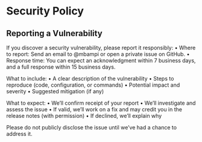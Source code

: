 # Security Policy

## Reporting a Vulnerability

If you discover a security vulnerability, please report it responsibly:
	•	Where to report: Send an email to @mbampi or open a private issue on GitHub.
	•	Response time: You can expect an acknowledgment within 7 business days, and a full response within 15 business days.

What to include:
	•	A clear description of the vulnerability
	•	Steps to reproduce (code, configuration, or commands)
	•	Potential impact and severity
	•	Suggested mitigation (if any)

What to expect:
	•	We’ll confirm receipt of your report
	•	We’ll investigate and assess the issue
	•	If valid, we’ll work on a fix and may credit you in the release notes (with permission)
	•	If declined, we’ll explain why

Please do not publicly disclose the issue until we’ve had a chance to address it.
